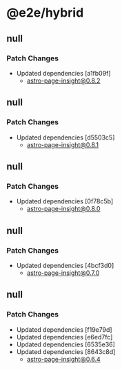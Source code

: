 # @e2e/hybrid

## null

### Patch Changes

- Updated dependencies [a1fb09f]
  - astro-page-insight@0.8.2

## null

### Patch Changes

- Updated dependencies [d5503c5]
  - astro-page-insight@0.8.1

## null

### Patch Changes

- Updated dependencies [0f78c5b]
  - astro-page-insight@0.8.0

## null

### Patch Changes

- Updated dependencies [4bcf3d0]
  - astro-page-insight@0.7.0

## null

### Patch Changes

- Updated dependencies [f19e79d]
- Updated dependencies [e6ed7fc]
- Updated dependencies [6535e36]
- Updated dependencies [8643c8d]
  - astro-page-insight@0.6.4
